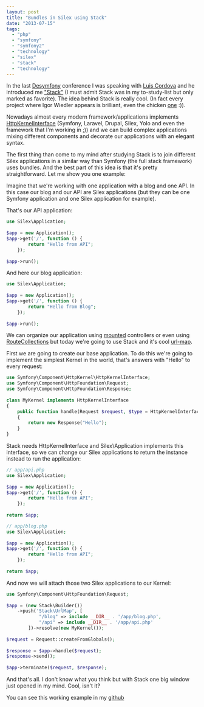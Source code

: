 ```yaml
---
layout: post
title: "Bundles in Silex using Stack"
date: "2013-07-15"
tags: 
  - "php"
  - "symfony"
  - "symfony2"
  - "technology"
  - "silex"
  - "stack"
  - "technology"
---
```


In the last [Desymfony](http://desymfony.com/) conference I was speaking with [Luis Cordova](http://www.craftitonline.com/) and he introduced me ["Stack"](http://stackphp.com) (I must admit Stack was in my to-study-list but only marked as favorite). The idea behind Stack is really cool. (In fact every project where Igor Wiedler appears is brilliant, even the chicken [one](https://github.com/igorw/chicken-php) :)).

Nowadays almost every modern framework/applications implements [HttpKernelInterface](https://github.com/symfony/symfony/blob/master/src/Symfony/Component/HttpKernel/HttpKernelInterface.php) (Symfony, Laravel, Drupal, Silex, Yolo and even the framework that I'm working in ;)) and we can build complex applications mixing different components and decorate our applications with an elegant syntax.

The first thing than come to my mind after studying Stack is to join different Silex applications in a similar way than Symfony (the full stack framework) uses bundles. And the best part of this idea is that it's pretty straightforward. Let me show you one example:

Imagine that we're working with one application with a blog and one API. In this case our blog and our API are Silex applications (but they can be one Symfony application and one Silex application for example).

That's our API application: 
```php
use Silex\Application;
 
$app = new Application();
$app->get('/', function () {
        return "Hello from API";
    });
 
$app->run();
```

And here our blog application: 

```php
use Silex\Application;
 
$app = new Application();
$app->get('/', function () {
        return "Hello from Blog";
    });
 
$app->run();
```

We can organize our application using [mounted](http://silex.sensiolabs.org/doc/organizing_controllers.html) controllers or even using [RouteCollections](http://gonzalo123.com/2013/03/04/scaling-silex-applications-part-ii-using-routecollection/) but today we're going to use Stack and it's cool [url-map](https://github.com/stackphp/url-map).

First we are going to create our base application. To do this we're going to implement the simplest Kernel in the world, that's answers with "Hello" to every request: 

```php
use Symfony\Component\HttpKernel\HttpKernelInterface;
use Symfony\Component\HttpFoundation\Request;
use Symfony\Component\HttpFoundation\Response;
 
class MyKernel implements HttpKernelInterface
{
    public function handle(Request $request, $type = HttpKernelInterface::MASTER_REQUEST, $catch = true)
    {
        return new Response("Hello");
    }
}
```

Stack needs HttpKernelInterface and Silex\Application implements this interface, so we can change our Silex applications to return the instance instead to run the application: 

```php
// app/api.php
use Silex\Application;
 
$app = new Application();
$app->get('/', function () {
        return "Hello from API";
    });
 
return $app;
```

```php
// app/blog.php
use Silex\Application;
 
$app = new Application();
$app->get('/', function () {
        return "Hello from API";
    });
 
return $app;
```

And now we will attach those two Silex applications to our Kernel: 

```php
use Symfony\Component\HttpFoundation\Request;
 
$app = (new Stack\Builder())
    ->push('Stack\UrlMap', [
            "/blog" => include __DIR__ . '/app/blog.php',
            "/api" => include __DIR__ . '/app/api.php'
        ])->resolve(new MyKernel());
 
$request = Request::createFromGlobals();
 
$response = $app->handle($request);
$response->send();
 
$app->terminate($request, $response);
```

And that's all. I don't know what you think but with Stack one big window just opened in my mind. Cool, isn't it?

You can see this working example in my [github](https://github.com/gonzalo123/silexBundles)
